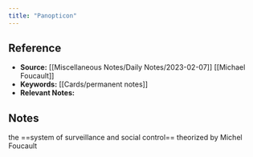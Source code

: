 ```yaml
---
title: "Panopticon"
---
```

## Reference
- **Source:** [[Miscellaneous Notes/Daily Notes/2023-02-07]]  [[Michael Foucault]]
- **Keywords:** [[Cards/permanent notes]]
- **Relevant Notes:** 
## Notes
the ==system of surveillance and social control== theorized by Michel Foucault